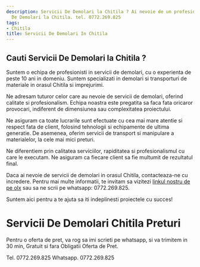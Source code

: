 ```yaml
---
description: Servicii De Demolari la Chitila ? Ai nevoie de un profesionist in Servicii
  De Demolari la Chitila. tel. 0772.269.825
tags:
- Chitila
title: Servicii De Demolari In Chitila
---
```



## Cauti Servicii De Demolari la Chitila ?

Suntem o echipa de profesionisti in servicii de demolari, cu o experienta de peste 10 ani in domeniu. Suntem specializati in demolari si transporturi de materiale in orasul Chitila si imprejurimi.

Ne adresam tuturor celor care au nevoie de servicii de demolari, oferind calitate si profesionalism. Echipa noastra este pregatita sa faca fata oricaror provocari, indiferent de dimensiunea sau complexitatea proiectului.

Ne asiguram ca toate lucrarile sunt efectuate cu cea mai mare atentie si respect fata de client, folosind tehnologii si echipamente de ultima generatie. De asemenea, oferim servicii de transport si manipulare a materialelor, la cele mai mici preturi. 

Ne diferentiem prin calitatea serviciilor, rapiditatea si profesionalismul cu care le executam. Ne asiguram ca fiecare client sa fie multumit de rezultatul final.

Daca ai nevoie de servicii de demolari in orasul Chitila, contacteaza-ne cu incredere. Pentru mai multe informatii, te invitam sa vizitezi [linkul nostru de pe olx](https://www.olx.ro/oferta/servicii-de-demolari-in-chitila-la-cele-mai-mici-preturi-ID3yVXW.html#d7f3e50f2b) sau sa ne scrii pe whatsapp: 0772.269.825. 

Suntem aici pentru a te ajuta sa iti indeplinesti proiectele cu succes!

# Servicii De Demolari Chitila Preturi
Pentru o oferta de pret, va rog sa imi scrieti pe whatsapp, si va trimitem in 30 min, Gratuit si fara Obligatii Oferta de Pret.

Tel. 0772.269.825
Whatsapp. 0772.269.825